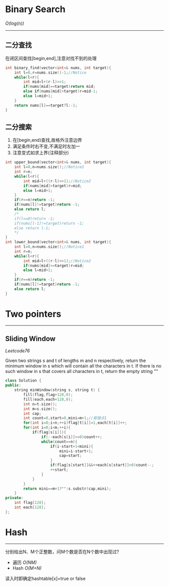 # Binary Search
*O(log(n))*

---
## 二分查找
在闭区间查找[begin,end],注意对找不到的处理
```cpp
int binary_find(vector<int>& nums, int target){
    int l=0,r=nums.size()-1;//Notice
    while(l<r){
        int mid=l+(r-l)>>1;
        if(nums[mid]==target)return mid;
        else if(nums[mid]>target)r=mid-1;
        else l=mid+1;
    }
    return nums[l]==target?l:-1;
}
```
## 二分搜索
1. 在[begin,end)查找,故格外注意边界
2. 满足条件时右不变,不满足时左加一
3. 注意变式如求上界(注释部分)

```cpp
int upper_bound(vector<int>& nums, int target){
    int l=0,n=nums.size();//Notice1
    int r=n;
    while(l<r){
        int mid=l+((r-l)>>1);//Notice2
        if(nums[mid]>target)r=mid;
        else l=mid+1;
    }
    if(r==n)return -1;
    if(nums[l]!=target)return -1;
    else return l;
    /*
    if(l==0)return -1;
    if(nums[l-1]!=target)return -1;
    else return l-1;    
    */
}
int lower_bound(vector<int>& nums, int target){
    int l=0,n=nums.size();//Notice1
    int r=n;
    while(l<r){
        int mid=l+((r-l)>>1);//Notice2
        if(nums[mid]>=target)r=mid;
        else l=mid+1;
    }
    if(r==n)return -1;
    if(nums[l]!=target)return -1;
    else return l;
}
```

# Two pointers
---
## Sliding Window

*Leetcode76*

Given two strings s and t of lengths m and n respectively, return the minimum window in s which will contain all the characters in t. If there is no such window in s that covers all characters in t, return the empty string ""
```cpp
class Solution {
public:
    string minWindow(string s, string t) {
        fill(flag,flag+128,0);
        fill(each,each+128,0);
        int n=t.size();
        int m=s.size();
        int cap;
        int count=0,start=0,mini=m+1;//易错点1
        for(int i=0;i<n;++i)flag[t[i]]=1,each[t[i]]++;
        for(int i=0;i<m;++i){
            if(flag[s[i]]){
                if(--each[s[i]]>=0)count++;
                while(count==n){
                    if(i-start+1<mini){
                        mini=i-start+1;
                        cap=start;
                    }
                    if(flag[s[start]]&&++each[s[start]]>0)count--;
                    ++start;
                }
            }
        }
        return mini==m+1?"":s.substr(cap,mini);
    }
private:
    int flag[128];
    int each[128];
};
```

# Hash
---
分别给出N、M个正整数，问M个数是否在N个数中出现过?

- 遍历 *O(NM)*
- Hash *O(M+N)*

读入时即确定hashtable[x]=true or false


